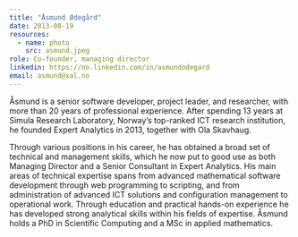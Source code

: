 ```yaml
---
title: "Åsmund Ødegård"
date: 2013-08-19
resources:
  - name: photo
    src: asmund.jpeg
role: Co-founder, managing director
linkedin: https://no.linkedin.com/in/asmundodegard
email: asmund@xal.no
---
```


Åsmund is a senior software developer, project leader, and researcher, with more
than 20 years of professional experience. After spending 13 years at  Simula
Research Laboratory,  Norway’s top-ranked ICT research institution, he founded
Expert Analytics in 2013, together with Ola Skavhaug.

Through various positions in his career, he has obtained a broad set of
technical and management skills, which he now put to good use as both Managing
Director and a Senior Consultant in Expert Analytics. His main areas of
technical expertise spans from advanced mathematical software development
through web programming to scripting, and from administration of advanced ICT
solutions and configuration management to operational work. Through
education and practical hands-on experience he has developed strong analytical
skills within his fields of expertise. Åsmund holds a PhD in Scientific
Computing and a MSc in applied mathematics.
